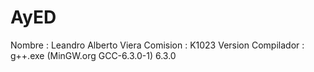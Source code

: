 # AyED

Nombre : Leandro Alberto Viera
Comision : K1023
Version Compilador : g++.exe (MinGW.org GCC-6.3.0-1) 6.3.0 
